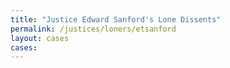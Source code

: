 ```yaml
---
title: "Justice Edward Sanford's Lone Dissents"
permalink: /justices/loners/etsanford
layout: cases
cases:
---
```

